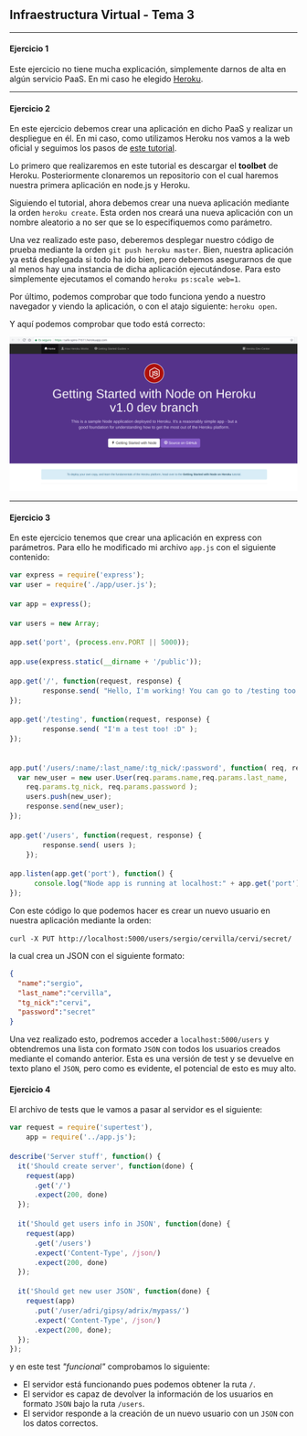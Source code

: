 ## Infraestructura Virtual - **Tema 3**
___
#### Ejercicio 1

Este ejercicio no tiene mucha explicación, simplemente darnos de alta en algún servicio PaaS. En mi caso he elegido [Heroku](https://www.heroku.com/).

___
#### Ejercicio 2

En este ejercicio debemos crear una aplicación en dicho PaaS y realizar un despliegue en él. En mi caso, como utilizamos Heroku nos vamos a la web oficial y seguimos los pasos de [este tutorial](https://devcenter.heroku.com/articles/getting-started-with-nodejs).

Lo primero que realizaremos en este tutorial es descargar el **toolbet** de Heroku. Posteriormente clonaremos un repositorio con el cual haremos nuestra primera aplicación en node.js y Heroku.

Siguiendo el tutorial, ahora debemos crear una nueva aplicación mediante la orden `heroku create`. Esta orden nos creará una nueva aplicación con un nombre aleatorio a no ser que se lo especifiquemos como parámetro.

Una vez realizado este paso, deberemos desplegar nuestro código de prueba mediante la orden `git push heroku master`. Bien, nuestra aplicación ya está desplegada si todo ha ido bien, pero debemos asegurarnos de que al menos hay una instancia de dicha aplicación ejecutándose. Para esto simplemente ejecutamos el comando `heroku ps:scale web=1`.

Por último, podemos comprobar que todo funciona yendo a nuestro navegador y viendo la aplicación, o con el atajo siguiente: `heroku open`.

Y aquí podemos comprobar que todo está correcto:

![Primera app en heroku](https://github.com/Cerv1/IV-Project/blob/master/Ejercicios/images/heroku-working.png)

___
#### Ejercicio 3

En este ejercicio tenemos que crear una aplicación en express con parámetros. Para ello he modificado mi archivo `app.js` con el siguiente contenido:
```js
var express = require('express');
var user = require('./app/user.js');

var app = express();

var users = new Array;

app.set('port', (process.env.PORT || 5000));

app.use(express.static(__dirname + '/public'));

app.get('/', function(request, response) {
		response.send( "Hello, I'm working! You can go to /testing too :)" );
});

app.get('/testing', function(request, response) {
		response.send( "I'm a test too! :D" );
});


app.put('/users/:name/:last_name/:tg_nick/:password', function( req, response ) {
  var new_user = new user.User(req.params.name,req.params.last_name,
    req.params.tg_nick, req.params.password );
    users.push(new_user);
    response.send(new_user);
});

app.get('/users', function(request, response) {
		response.send( users );
	});

app.listen(app.get('port'), function() {
	  console.log("Node app is running at localhost:" + app.get('port'));
});

```

Con este código lo que podemos hacer es crear un nuevo usuario en nuestra aplicación mediante la orden:

`curl -X PUT http://localhost:5000/users/sergio/cervilla/cervi/secret/`

la cual crea un JSON con el siguiente formato:

```JSON
{
  "name":"sergio",
  "last_name":"cervilla",
  "tg_nick":"cervi",
  "password":"secret"
}
```

Una vez realizado esto, podremos acceder a `localhost:5000/users` y obtendremos una lista con formato `JSON` con todos los usuarios creados mediante el comando anterior. Esta es una versión de test y se devuelve en texto plano el `JSON`, pero como es evidente, el potencial de esto es muy alto.


#### Ejercicio 4

El archivo de tests que le vamos a pasar al servidor es el siguiente:

```js
var request = require('supertest'),
    app = require('../app.js');

describe('Server stuff', function() {
  it('Should create server', function(done) {
    request(app)
      .get('/')
      .expect(200, done)
  });

  it('Should get users info in JSON', function(done) {
    request(app)
      .get('/users')
      .expect('Content-Type', /json/)
      .expect(200, done)
  });

  it('Should get new user JSON', function(done) {
    request(app)
      .put('/user/adri/gipsy/adrix/mypass/')
      .expect('Content-Type', /json/)
      .expect(200, done);
  });
});
```

y en este test *"funcional"* comprobamos lo siguiente:

* El servidor está funcionando pues podemos obtener la ruta `/`.
* El servidor es capaz de devolver la información de los usuarios en formato `JSON` bajo la ruta `/users`.
* El servidor responde a la creación de un nuevo usuario con un `JSON` con los datos correctos.
